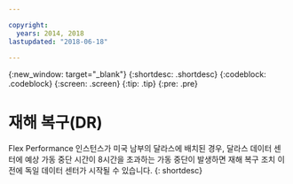 ```yaml
---

copyright:
  years: 2014, 2018
lastupdated: "2018-06-18"

---
```


<!-- Attribute definitions --> 
{:new_window: target="_blank"}
{:shortdesc: .shortdesc}
{:codeblock: .codeblock}
{:screen: .screen}
{:tip: .tip}
{:pre: .pre}

# 재해 복구(DR)

Flex Performance 인스턴스가 미국 남부의 달라스에 배치된 경우, 달라스 데이터 센터에 예상 가동 중단 시간이 8시간을 초과하는 가동 중단이 발생하면 재해 복구 조치 이전에 독일 데이터 센터가 시작될 수 있습니다.
{: shortdesc}
